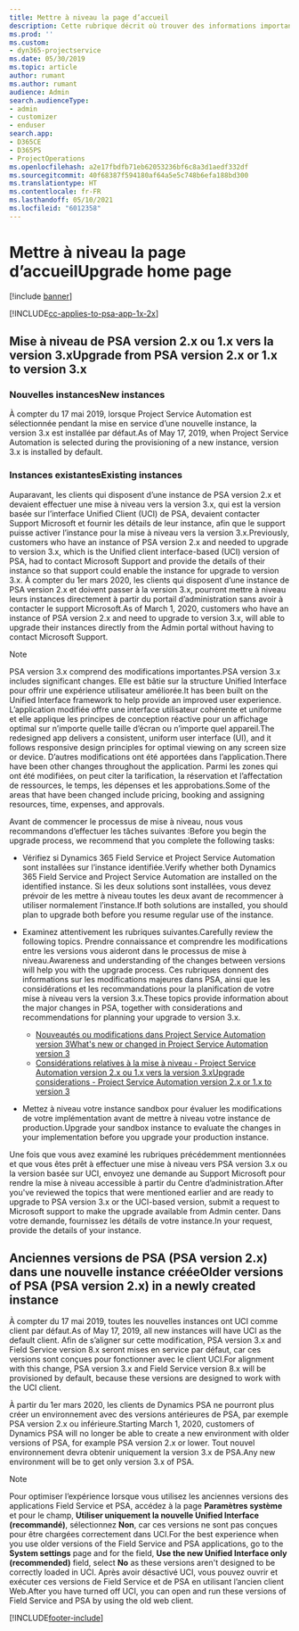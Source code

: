 ```yaml
---
title: Mettre à niveau la page d’accueil
description: Cette rubrique décrit où trouver des informations importantes concernant les fonctionnalités nouvelles et modifiées dans Dynamics 365 Project Service Automation, ainsi que le processus de mise à niveau vers la nouvelle version.
ms.prod: ''
ms.custom:
- dyn365-projectservice
ms.date: 05/30/2019
ms.topic: article
author: rumant
ms.author: rumant
audience: Admin
search.audienceType:
- admin
- customizer
- enduser
search.app:
- D365CE
- D365PS
- ProjectOperations
ms.openlocfilehash: a2e17fbdfb71eb62053236bf6c8a3d1aedf332df
ms.sourcegitcommit: 40f68387f594180af64a5e5c748b6efa188bd300
ms.translationtype: HT
ms.contentlocale: fr-FR
ms.lasthandoff: 05/10/2021
ms.locfileid: "6012358"
---
```

# <a name="upgrade-home-page"></a><span data-ttu-id="6a204-103">Mettre à niveau la page d’accueil</span><span class="sxs-lookup"><span data-stu-id="6a204-103">Upgrade home page</span></span>

[!include [banner](../includes/psa-now-project-operations.md)]

[!INCLUDE[cc-applies-to-psa-app-1x-2x](../includes/cc-applies-to-psa-app-1x-2x.md)]

## <a name="upgrade-from-psa-version-2x-or-1x-to-version-3x"></a><span data-ttu-id="6a204-104">Mise à niveau de PSA version 2.x ou 1.x vers la version 3.x</span><span class="sxs-lookup"><span data-stu-id="6a204-104">Upgrade from PSA version 2.x or 1.x to version 3.x</span></span>

### <a name="new-instances"></a><span data-ttu-id="6a204-105">Nouvelles instances</span><span class="sxs-lookup"><span data-stu-id="6a204-105">New instances</span></span>

<span data-ttu-id="6a204-106">À compter du 17 mai 2019, lorsque Project Service Automation est sélectionnée pendant la mise en service d’une nouvelle instance, la version 3.x est installée par défaut.</span><span class="sxs-lookup"><span data-stu-id="6a204-106">As of May 17, 2019, when Project Service Automation is selected during the provisioning of a new instance, version 3.x is installed by default.</span></span>

### <a name="existing-instances"></a><span data-ttu-id="6a204-107">Instances existantes</span><span class="sxs-lookup"><span data-stu-id="6a204-107">Existing instances</span></span>

<span data-ttu-id="6a204-108">Auparavant, les clients qui disposent d’une instance de PSA version 2.x et devaient effectuer une mise à niveau vers la version 3.x, qui est la version basée sur l’interface Unified Client (UCI) de PSA, devaient contacter Support Microsoft et fournir les détails de leur instance, afin que le support puisse activer l’instance pour la mise à niveau vers la version 3.x.</span><span class="sxs-lookup"><span data-stu-id="6a204-108">Previously, customers who have an instance of PSA version 2.x and needed to upgrade to version 3.x, which is the Unified client interface-based (UCI) version of PSA, had to contact Microsoft Support and provide the details of their instance so that support could enable the instance for upgrade to version 3.x.</span></span> <span data-ttu-id="6a204-109">À compter du 1er mars 2020, les clients qui disposent d’une instance de PSA version 2.x et doivent passer à la version 3.x, pourront mettre à niveau leurs instances directement à partir du portail d’administration sans avoir à contacter le support Microsoft.</span><span class="sxs-lookup"><span data-stu-id="6a204-109">As of March 1, 2020, customers who have an instance of PSA version 2.x and need to upgrade to version 3.x, will able to upgrade their instances directly from the Admin portal without having to contact Microsoft Support.</span></span>  

> [!NOTE]
> <span data-ttu-id="6a204-110">PSA version 3.x comprend des modifications importantes.</span><span class="sxs-lookup"><span data-stu-id="6a204-110">PSA version 3.x includes significant changes.</span></span> <span data-ttu-id="6a204-111">Elle est bâtie sur la structure Unified Interface pour offrir une expérience utilisateur améliorée.</span><span class="sxs-lookup"><span data-stu-id="6a204-111">It has been built on the Unified Interface framework to help provide an improved user experience.</span></span> <span data-ttu-id="6a204-112">L’application modifiée offre une interface utilisateur cohérente et uniforme et elle applique les principes de conception réactive pour un affichage optimal sur n’importe quelle taille d’écran ou n’importe quel appareil.</span><span class="sxs-lookup"><span data-stu-id="6a204-112">The redesigned app delivers a consistent, uniform user interface (UI), and it follows responsive design principles for optimal viewing on any screen size or device.</span></span> <span data-ttu-id="6a204-113">D’autres modifications ont été apportées dans l’application.</span><span class="sxs-lookup"><span data-stu-id="6a204-113">There have been other changes throughout the application.</span></span> <span data-ttu-id="6a204-114">Parmi les zones qui ont été modifiées, on peut citer la tarification, la réservation et l’affectation de ressources, le temps, les dépenses et les approbations.</span><span class="sxs-lookup"><span data-stu-id="6a204-114">Some of the areas that have been changed include pricing, booking and assigning resources, time, expenses, and approvals.</span></span>

<span data-ttu-id="6a204-115">Avant de commencer le processus de mise à niveau, nous vous recommandons d’effectuer les tâches suivantes :</span><span class="sxs-lookup"><span data-stu-id="6a204-115">Before you begin the upgrade process, we recommend that you complete the following tasks:</span></span>

- <span data-ttu-id="6a204-116">Vérifiez si Dynamics 365 Field Service et Project Service Automation sont installées sur l’instance identifiée.</span><span class="sxs-lookup"><span data-stu-id="6a204-116">Verify whether both Dynamics 365 Field Service and Project Service Automation are installed on the identified instance.</span></span> <span data-ttu-id="6a204-117">Si les deux solutions sont installées, vous devez prévoir de les mettre à niveau toutes les deux avant de recommencer à utiliser normalement l’instance.</span><span class="sxs-lookup"><span data-stu-id="6a204-117">If both solutions are installed, you should plan to upgrade both before you resume regular use of the instance.</span></span>
- <span data-ttu-id="6a204-118">Examinez attentivement les rubriques suivantes.</span><span class="sxs-lookup"><span data-stu-id="6a204-118">Carefully review the following topics.</span></span> <span data-ttu-id="6a204-119">Prendre connaissance et comprendre les modifications entre les versions vous aideront dans le processus de mise à niveau.</span><span class="sxs-lookup"><span data-stu-id="6a204-119">Awareness and understanding of the changes between versions will help you with the upgrade process.</span></span> <span data-ttu-id="6a204-120">Ces rubriques donnent des informations sur les modifications majeures dans PSA, ainsi que les considérations et les recommandations pour la planification de votre mise à niveau vers la version 3.x.</span><span class="sxs-lookup"><span data-stu-id="6a204-120">These topics provide information about the major changes in PSA, together with considerations and recommendations for planning your upgrade to version 3.x.</span></span>

    - [<span data-ttu-id="6a204-121">Nouveautés ou modifications dans Project Service Automation version 3</span><span class="sxs-lookup"><span data-stu-id="6a204-121">What's new or changed in Project Service Automation version 3</span></span>](whats-new-changed-v3.md)
    - [<span data-ttu-id="6a204-122">Considérations relatives à la mise à niveau - Project Service Automation version 2.x ou 1.x vers la version 3.x</span><span class="sxs-lookup"><span data-stu-id="6a204-122">Upgrade considerations - Project Service Automation version 2.x or 1.x to version 3</span></span>](upgrade-v3.md)

- <span data-ttu-id="6a204-123">Mettez à niveau votre instance sandbox pour évaluer les modifications de votre implémentation avant de mettre à niveau votre instance de production.</span><span class="sxs-lookup"><span data-stu-id="6a204-123">Upgrade your sandbox instance to evaluate the changes in your implementation before you upgrade your production instance.</span></span>

<span data-ttu-id="6a204-124">Une fois que vous avez examiné les rubriques précédemment mentionnées et que vous êtes prêt à effectuer une mise à niveau vers PSA version 3.x ou la version basée sur UCI, envoyez une demande au Support Microsoft pour rendre la mise à niveau accessible à partir du Centre d’administration.</span><span class="sxs-lookup"><span data-stu-id="6a204-124">After you've reviewed the topics that were mentioned earlier and are ready to upgrade to PSA version 3.x or the UCI-based version, submit a request to Microsoft support to make the upgrade available from Admin center.</span></span> <span data-ttu-id="6a204-125">Dans votre demande, fournissez les détails de votre instance.</span><span class="sxs-lookup"><span data-stu-id="6a204-125">In your request, provide the details of your instance.</span></span>

## <a name="older-versions-of-psa-psa-version-2x-in-a-newly-created-instance"></a><span data-ttu-id="6a204-126">Anciennes versions de PSA (PSA version 2.x) dans une nouvelle instance créée</span><span class="sxs-lookup"><span data-stu-id="6a204-126">Older versions of PSA (PSA version 2.x) in a newly created instance</span></span>

<span data-ttu-id="6a204-127">À compter du 17 mai 2019, toutes les nouvelles instances ont UCI comme client par défaut.</span><span class="sxs-lookup"><span data-stu-id="6a204-127">As of May 17, 2019, all new instances will have UCI as the default client.</span></span> <span data-ttu-id="6a204-128">Afin de s’aligner sur cette modification, PSA version 3.x and Field Service version 8.x seront mises en service par défaut, car ces versions sont conçues pour fonctionner avec le client UCI.</span><span class="sxs-lookup"><span data-stu-id="6a204-128">For alignment with this change, PSA version 3.x and Field Service version 8.x will be provisioned by default, because these versions are designed to work with the UCI client.</span></span>

<span data-ttu-id="6a204-129">À partir du 1er mars 2020, les clients de Dynamics PSA ne pourront plus créer un environnement avec des versions antérieures de PSA, par exemple PSA version 2.x ou inférieure.</span><span class="sxs-lookup"><span data-stu-id="6a204-129">Starting March 1, 2020, customers of Dynamics PSA will no longer be able to create a new environment with older versions of PSA, for example PSA version 2.x or lower.</span></span> <span data-ttu-id="6a204-130">Tout nouvel environnement devra obtenir uniquement la version 3.x de PSA.</span><span class="sxs-lookup"><span data-stu-id="6a204-130">Any new environment will be to get only version 3.x of PSA.</span></span>

> [!NOTE]
> <span data-ttu-id="6a204-131">Pour optimiser l’expérience lorsque vous utilisez les anciennes versions des applications Field Service et PSA, accédez à la page **Paramètres système** et pour le champ, **Utiliser uniquement la nouvelle Unified Interface (recommandé)**, sélectionnez **Non**, car ces versions ne sont pas conçues pour être chargées correctement dans UCI.</span><span class="sxs-lookup"><span data-stu-id="6a204-131">For the best experience when you use older versions of the Field Service and PSA applications, go to the **System settings** page and for the field, **Use the new Unified Interface only (recommended)** field, select **No** as these versions aren't designed to be correctly loaded in UCI.</span></span> <span data-ttu-id="6a204-132">Après avoir désactivé UCI, vous pouvez ouvrir et exécuter ces versions de Field Service et de PSA en utilisant l’ancien client Web.</span><span class="sxs-lookup"><span data-stu-id="6a204-132">After you have turned off UCI, you can open and run these versions of Field Service and PSA by using the old web client.</span></span> 


[!INCLUDE[footer-include](../includes/footer-banner.md)]